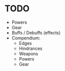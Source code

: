 # TODO

- Powers
- Gear
- Buffs / Debuffs (effects)
- Compendium:
  - Edges
  - Hindrances
  - Weapons
  - Powers
  - Gear
